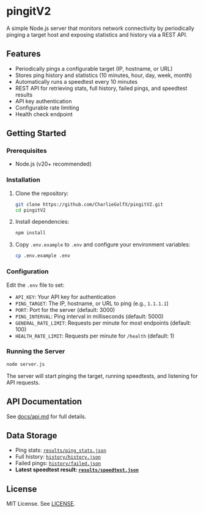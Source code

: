 # pingitV2

A simple Node.js server that monitors network connectivity by periodically pinging a target host and exposing statistics and history via a REST API.

## Features

- Periodically pings a configurable target (IP, hostname, or URL)
- Stores ping history and statistics (10 minutes, hour, day, week, month)
- Automatically runs a speedtest every 10 minutes
- REST API for retrieving stats, full history, failed pings, and speedtest results
- API key authentication
- Configurable rate limiting
- Health check endpoint

## Getting Started

### Prerequisites

- Node.js (v20+ recommended)

### Installation

1. Clone the repository:
    ```sh
    git clone https://github.com/CharlieGolfX/pingitV2.git
    cd pingitV2
    ```

2. Install dependencies:
    ```sh
    npm install
    ```

3. Copy `.env.example` to `.env` and configure your environment variables:
    ```sh
    cp .env.example .env
    ```

### Configuration

Edit the `.env` file to set:

- `API_KEY`: Your API key for authentication
- `PING_TARGET`: The IP, hostname, or URL to ping (e.g., `1.1.1.1`)
- `PORT`: Port for the server (default: 3000)
- `PING_INTERVAL`: Ping interval in milliseconds (default: 5000)
- `GENERAL_RATE_LIMIT`: Requests per minute for most endpoints (default: 100)
- `HEALTH_RATE_LIMIT`: Requests per minute for `/health` (default: 1)

### Running the Server

```sh
node server.js
```

The server will start pinging the target, running speedtests, and listening for API requests.

## API Documentation

See [docs/api.md](docs/api.md) for full details.

## Data Storage

- Ping stats: [`results/ping_stats.json`](results/ping_stats.json)
- Full history: [`history/history.json`](history/history.json)
- Failed pings: [`history/failed.json`](history/failed.json)
- **Latest speedtest result: [`results/speedtest.json`](results/speedtest.json)**

## License

MIT License. See [LICENSE](LICENSE).